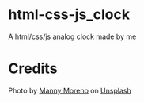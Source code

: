 # html-css-js_clock
A html/css/js analog clock made by me
# Credits

<span>Photo by <a href="https://unsplash.com/@mannydream?utm_source=unsplash&amp;utm_medium=referral&amp;utm_content=creditCopyText">Manny Moreno</a> on <a href="https://unsplash.com/t/wallpapers?utm_source=unsplash&amp;utm_medium=referral&amp;utm_content=creditCopyText">Unsplash</a></span>
